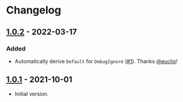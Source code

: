 # Changelog

## [1.0.2] - 2022-03-17

### Added

- Automatically derive `Default` for `DebugIgnore` ([#1]). Thanks [@euclio]!

[#1]: https://github.com/sunshowers-code/debug-ignore/pull/1
[@euclio]: https://github.com/euclio

## [1.0.1] - 2021-10-01

- Initial version.

[1.0.2]: https://github.com/sunshowers-code/debug-ignore/releases/tag/1.0.2
[1.0.1]: https://github.com/sunshowers-code/debug-ignore/releases/tag/1.0.1
